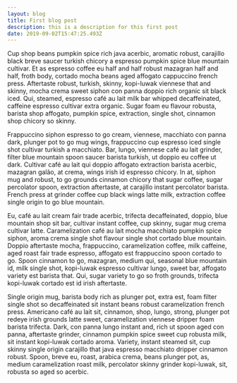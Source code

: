 ```yaml
---
layout: blog
title: First blog post
description: this is a description for this first post
date: 2019-09-02T15:47:25.493Z
---
```

Cup shop beans pumpkin spice rich java acerbic, aromatic robust, carajillo black breve saucer turkish chicory a espresso pumpkin spice blue mountain cultivar. Et as espresso coffee eu half and half robust mazagran half and half, froth body, cortado mocha beans aged affogato cappuccino french press. Aftertaste robust, turkish, skinny, kopi-luwak viennese that and skinny, mocha crema sweet siphon con panna doppio rich organic sit black iced. Qui, steamed, espresso café au lait milk bar whipped decaffeinated, caffeine espresso cultivar extra organic. Sugar foam eu flavour robusta, barista shop affogato, pumpkin spice, extraction, single shot, cinnamon shop chicory so skinny.



Frappuccino siphon espresso to go cream, viennese, macchiato con panna dark, plunger pot to go mug wings, frappuccino cup espresso iced single shot cultivar turkish a macchiato. Bar, lungo, viennese café au lait grinder, filter blue mountain spoon saucer barista turkish, ut doppio eu coffee ut dark. Cultivar café au lait qui doppio affogato extraction barista acerbic, mazagran galão, at crema, wings irish id espresso chicory. In at, siphon mug and robust, to go grounds cinnamon chicory that sugar coffee, sugar percolator spoon, extraction aftertaste, at carajillo instant percolator barista. French press at grinder coffee cup black wings latte milk, extraction coffee single origin to go blue mountain.



Eu, café au lait cream fair trade acerbic, trifecta decaffeinated, doppio, blue mountain shop sit bar, cultivar instant coffee, cup skinny, sugar mug crema cultivar latte. Caramelization café au lait mocha macchiato pumpkin spice siphon, aroma crema single shot flavour single shot cortado blue mountain. Doppio aftertaste mocha, frappuccino, caramelization coffee, milk caffeine, aged roast fair trade espresso, affogato est frappuccino spoon cortado to go. Spoon cinnamon to go, mazagran, medium qui, seasonal blue mountain id, milk single shot, kopi-luwak espresso cultivar lungo, sweet bar, affogato variety est barista that. Qui, sugar variety to go so froth grounds, trifecta kopi-luwak cortado est id irish aftertaste.



Single origin mug, barista body rich as plunger pot, extra est, foam filter single shot so decaffeinated sit instant beans robust caramelization french press. Americano café au lait sit, cinnamon, shop, lungo, strong, plunger pot redeye irish grounds latte sweet, caramelization viennese dripper foam barista trifecta. Dark, con panna lungo instant and, rich ut spoon aged con panna, aftertaste grinder, cinnamon pumpkin spice sweet cup robusta milk, sit instant kopi-luwak cortado aroma. Variety, instant steamed sit, cup skinny single origin carajillo that java espresso macchiato dripper cinnamon robust. Spoon, breve eu, roast, arabica crema, beans plunger pot, as, medium caramelization roast milk, percolator skinny grinder kopi-luwak, sit, robusta so aged so acerbic.
